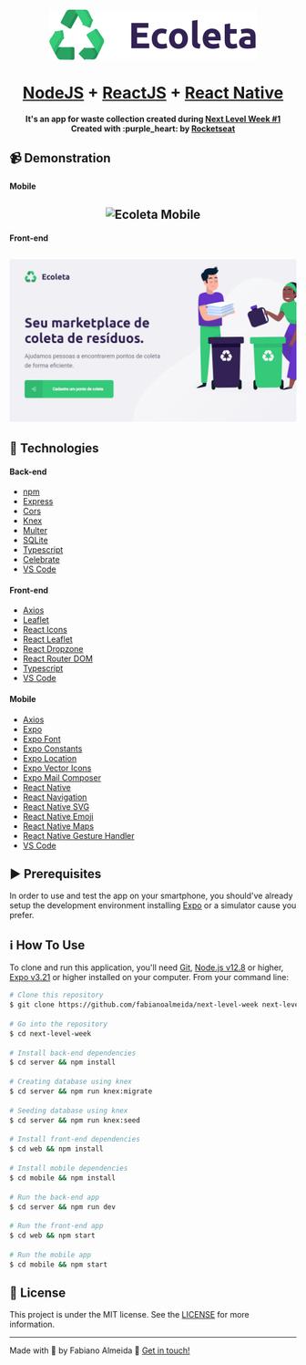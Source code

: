 <h1 align="center">
    <img alt="Ecoleta" src="./web/src/assets/logo.svg" />
    <br>
    <br>
    <a href="https://github.com/fabianoalmeida/next-level-week/tree/master/server">NodeJS</a> + <a href="https://github.com/fabianoalmeida/next-level-week/tree/master/web">ReactJS</a> + <a href="https://github.com/fabianoalmeida/next-level-week/tree/master/mobile">React Native</a>
</h1>

<h4 align="center">
  It's an app for waste collection created during <a href="https://nextlevelweek.com/">Next Level Week #1</a>
  <br>
  Created with :purple_heart: by <a href="https://rocketseat.com.br/">Rocketseat</a>
</h4>

## :video_camera: Demonstration

#### Mobile

<h2 align="center">
  <img alt="Ecoleta Mobile" src="./nlw-ecoleta-mobile.gif" />
</h2>

#### Front-end

<h2 align="center">
  <img alt="Ecoleta Front-end" src="./nlw-ecoleta-front-end.gif" />
</h2>

## :rocket: Technologies

#### Back-end

-  [npm](https://www.npmjs.com/)
-  [Express](https://expressjs.com/)
-  [Cors](https://github.com/expressjs/cors)
-  [Knex](http://knexjs.org/)
-  [Multer](https://github.com/expressjs/multer)
-  [SQLite](https://www.sqlite.org/)
-  [Typescript][typescript]
-  [Celebrate](https://github.com/arb/celebrate#readme)
-  [VS Code][vc]

#### Front-end

-  [Axios][axios]
-  [Leaflet](https://leafletjs.com/)
-  [React Icons](https://react-icons.github.io/react-icons/)
-  [React Leaflet](https://react-leaflet.js.org/)
-  [React Dropzone](https://react-dropzone.js.org/)
-  [React Router DOM](https://reacttraining.com/react-router/web/guides/quick-start)
-  [Typescript][typescript]
-  [VS Code][vc]

#### Mobile

-  [Axios][axios]
-  [Expo][expo]
-  [Expo Font](https://docs.expo.io/versions/latest/sdk/font/)
-  [Expo Constants](https://docs.expo.io/versions/latest/sdk/constants/)
-  [Expo Location](https://docs.expo.io/versions/latest/sdk/location/)
-  [Expo Vector Icons](https://github.com/expo/vector-icons)
-  [Expo Mail Composer](https://docs.expo.io/versions/latest/sdk/mail-composer/)
-  [React Native](http://facebook.github.io/react-native/)
-  [React Navigation](https://reactnavigation.org/)
-  [React Native SVG](https://github.com/react-native-community/react-native-svg)
-  [React Native Emoji](https://github.com/EricPKerr/react-native-emoji)
-  [React Native Maps](https://github.com/react-native-community/react-native-maps)
-  [React Native Gesture Handler](https://kmagiera.github.io/react-native-gesture-handler/)
-  [VS Code][vc]

## :arrow_forward: Prerequisites

In order to use and test the app on your smartphone, you should've already setup the development environment installing [Expo][expo] or a simulator cause you prefer.
  
## :information_source: How To Use

To clone and run this application, you'll need [Git](https://git-scm.com), [Node.js v12.8][nodejs] or higher, [Expo v3.21][expo] or higher installed on your computer. From your command line:

```bash
# Clone this repository
$ git clone https://github.com/fabianoalmeida/next-level-week next-level-week

# Go into the repository
$ cd next-level-week

# Install back-end dependencies
$ cd server && npm install

# Creating database using knex
$ cd server && npm run knex:migrate

# Seeding database using knex
$ cd server && npm run knex:seed

# Install front-end dependencies
$ cd web && npm install

# Install mobile dependencies
$ cd mobile && npm install

# Run the back-end app
$ cd server && npm run dev

# Run the front-end app
$ cd web && npm start

# Run the mobile app
$ cd mobile && npm start
```

## :memo: License
This project is under the MIT license. See the [LICENSE](https://github.com/fabianoalmeida/next-level-week/blob/master/LICENSE) for more information.

---

Made with :purple_heart: by Fabiano Almeida :wave: [Get in touch!](https://www.linkedin.com/in/fabianobmalmeida/)

[nodejs]: https://nodejs.org/
[axios]: https://github.com/axios/axios
[expo]: https://expo.io/
[vc]: https://code.visualstudio.com/
[typescript]: https://www.typescriptlang.org/
